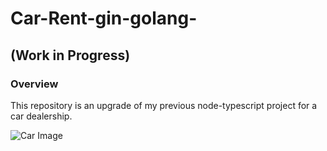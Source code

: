 # Car-Rent-gin-golang-

## (Work in Progress)

### Overview

This repository is an upgrade of my previous node-typescript project for a car dealership.

![Car Image](https://github.com/Marcosxx1/Car-Rent-gin-golang-/assets/37447545/2f6f37d2-ec7d-4668-b974-2c6738209d7b)
